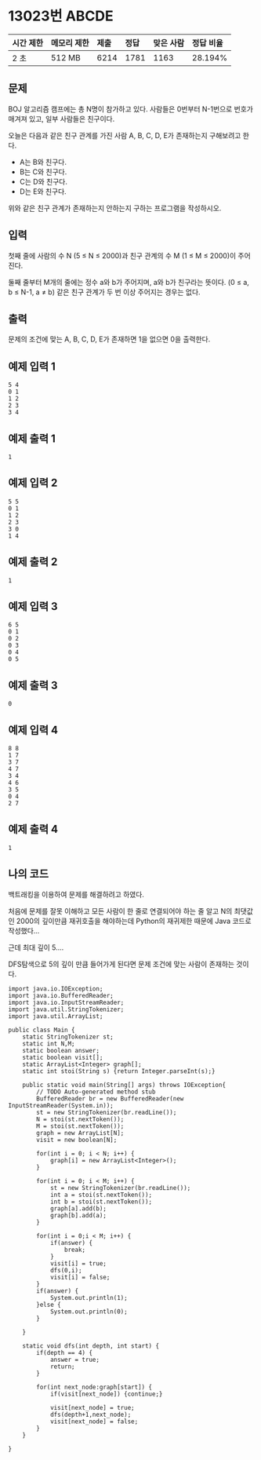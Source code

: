 # 13023번 ABCDE

| 시간 제한 | 메모리 제한 | 제출 | 정답 | 맞은 사람 | 정답 비율 |
| :-------- | :---------- | :--- | :--- | :-------- | :-------- |
| 2 초      | 512 MB      | 6214 | 1781 | 1163      | 28.194%   |

## 문제

BOJ 알고리즘 캠프에는 총 N명이 참가하고 있다. 사람들은 0번부터 N-1번으로 번호가 매겨져 있고, 일부 사람들은 친구이다.

오늘은 다음과 같은 친구 관계를 가진 사람 A, B, C, D, E가 존재하는지 구해보려고 한다.

- A는 B와 친구다.
- B는 C와 친구다.
- C는 D와 친구다.
- D는 E와 친구다.

위와 같은 친구 관계가 존재하는지 안하는지 구하는 프로그램을 작성하시오.

## 입력

첫째 줄에 사람의 수 N (5 ≤ N ≤ 2000)과 친구 관계의 수 M (1 ≤ M ≤ 2000)이 주어진다.

둘째 줄부터 M개의 줄에는 정수 a와 b가 주어지며, a와 b가 친구라는 뜻이다. (0 ≤ a, b ≤ N-1, a ≠ b) 같은 친구 관계가 두 번 이상 주어지는 경우는 없다.

## 출력

문제의 조건에 맞는 A, B, C, D, E가 존재하면 1을 없으면 0을 출력한다.

## 예제 입력 1 

```
5 4
0 1
1 2
2 3
3 4
```

## 예제 출력 1 

```
1
```

## 예제 입력 2 

```
5 5
0 1
1 2
2 3
3 0
1 4
```

## 예제 출력 2 

```
1
```

## 예제 입력 3 

```
6 5
0 1
0 2
0 3
0 4
0 5
```

## 예제 출력 3 

```
0
```

## 예제 입력 4 

```
8 8
1 7
3 7
4 7
3 4
4 6
3 5
0 4
2 7
```

## 예제 출력 4 

```
1
```

## 나의 코드

백트래킹을 이용하여 문제를 해결하려고 하였다.

처음에 문제를 잘못 이해하고 모든 사람이 한 줄로 연결되어야 하는 줄 알고 N의 최댓값인 2000의 깊이만큼 재귀호출을 해야하는데 Python의 재귀제한 때문에 Java 코드로 작성했다...

근데 최대 깊이 5....

DFS탐색으로 5의 깊이 만큼 들어가게 된다면 문제 조건에 맞는 사람이 존재하는 것이다.

```
import java.io.IOException;
import java.io.BufferedReader;
import java.io.InputStreamReader;
import java.util.StringTokenizer;
import java.util.ArrayList;

public class Main {
	static StringTokenizer st;
	static int N,M;
	static boolean answer;
	static boolean visit[];
	static ArrayList<Integer> graph[];
	static int stoi(String s) {return Integer.parseInt(s);}
	
	public static void main(String[] args) throws IOException{
		// TODO Auto-generated method stub
		BufferedReader br = new BufferedReader(new InputStreamReader(System.in));
		st = new StringTokenizer(br.readLine());
		N = stoi(st.nextToken());
		M = stoi(st.nextToken());
		graph = new ArrayList[N];
		visit = new boolean[N];
		
		for(int i = 0; i < N; i++) {
			graph[i] = new ArrayList<Integer>();
		}
		
		for(int i = 0; i < M; i++) {
			st = new StringTokenizer(br.readLine());
			int a = stoi(st.nextToken());
			int b = stoi(st.nextToken());
			graph[a].add(b);
			graph[b].add(a);
		}
		
		for(int i = 0;i < M; i++) {
			if(answer) {
				break;
			}
			visit[i] = true;
			dfs(0,i);
			visit[i] = false;
		}
		if(answer) {
			System.out.println(1);
		}else {
			System.out.println(0);
		}
		
	}
	
	static void dfs(int depth, int start) {
		if(depth == 4) {
			answer = true;
			return;
		}
		
		for(int next_node:graph[start]) {
			if(visit[next_node]) {continue;}
			
			visit[next_node] = true;
			dfs(depth+1,next_node);
			visit[next_node] = false;
		}
	}

}
```

